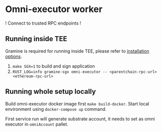 # Omni-executor worker

! Connect to trusted RPC endpoints ! 

## Running inside TEE

Gramine is required for running inside TEE, please refer to [installation options](https://gramine.readthedocs.io/en/stable/installation.html).

1. `make SGX=1` to build and sign application
2. `RUST_LOG=info gramine-sgx omni-executor -- <parentchain-rpc-url> <ethereum-rpc-url>`


## Running whole setup locally

Build omni-executor docker image first `make build-docker`.
Start local environment using `docker-compose up` command.


First service run will generate substrate account, it needs to set as omni executor in `omniAccount` pallet. 